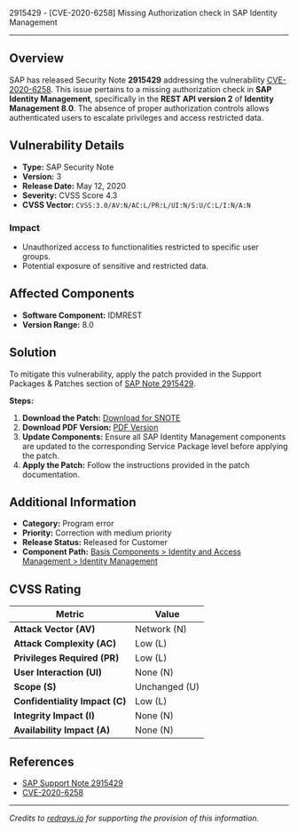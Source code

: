 2915429 - [CVE-2020-6258] Missing Authorization check in SAP Identity Management

---

## Overview

SAP has released Security Note **2915429** addressing the vulnerability [CVE-2020-6258](https://cve.mitre.org/cgi-bin/cvename.cgi?name=CVE-2020-6258). This issue pertains to a missing authorization check in **SAP Identity Management**, specifically in the **REST API version 2** of **Identity Management 8.0**. The absence of proper authorization controls allows authenticated users to escalate privileges and access restricted data.

## Vulnerability Details

- **Type:** SAP Security Note
- **Version:** 3
- **Release Date:** May 12, 2020
- **Severity:** CVSS Score 4.3
- **CVSS Vector:** `CVSS:3.0/AV:N/AC:L/PR:L/UI:N/S:U/C:L/I:N/A:N`

### Impact

- Unauthorized access to functionalities restricted to specific user groups.
- Potential exposure of sensitive and restricted data.

## Affected Components

- **Software Component:** IDMREST
- **Version Range:** 8.0

## Solution

To mitigate this vulnerability, apply the patch provided in the Support Packages & Patches section of [SAP Note 2915429](https://notesdownloads.sap.com/note/0040000000795792020).

**Steps:**

1. **Download the Patch:** [Download for SNOTE](https://notesdownloads.sap.com/note/0040000000795792020)
2. **Download PDF Version:** [PDF Version](https://userapps.support.sap.com/sap/support/sfm/notes/print/0002915429?language=en-US&token=DB2D48C189B87BFE24B63CC6E336BB47)
3. **Update Components:** Ensure all SAP Identity Management components are updated to the corresponding Service Package level before applying the patch.
4. **Apply the Patch:** Follow the instructions provided in the patch documentation.

## Additional Information

- **Category:** Program error
- **Priority:** Correction with medium priority
- **Release Status:** Released for Customer
- **Component Path:** [Basis Components > Identity and Access Management > Identity Management](https://me.sap.com/servicessupport/knowledge/mynotes?tab=Search&sortBy=Relevance&filters=themk%25253Aeq~'BC-IAM-IDM*'%25252BreleaseStatus%25253Aeq~'CustomerRelease'%25252BsecurityPatchDay%25253Aeq~'NotRestricted'%25252BfuzzyThreshold%25253Aeq~'0.9'&flag=mynotes)

## CVSS Rating

| Metric                      | Value        |
| --------------------------- | ------------ |
| **Attack Vector (AV)**      | Network (N)  |
| **Attack Complexity (AC)**  | Low (L)      |
| **Privileges Required (PR)**| Low (L)      |
| **User Interaction (UI)**   | None (N)     |
| **Scope (S)**               | Unchanged (U)|
| **Confidentiality Impact (C)** | Low (L) |
| **Integrity Impact (I)**    | None (N)     |
| **Availability Impact (A)** | None (N)     |

## References

- [SAP Support Note 2915429](https://notesdownloads.sap.com/note/0040000000795792020)
- [CVE-2020-6258](https://cve.mitre.org/cgi-bin/cvename.cgi?name=CVE-2020-6258)

---

*Credits to [redrays.io](https://redrays.io) for supporting the provision of this information.*